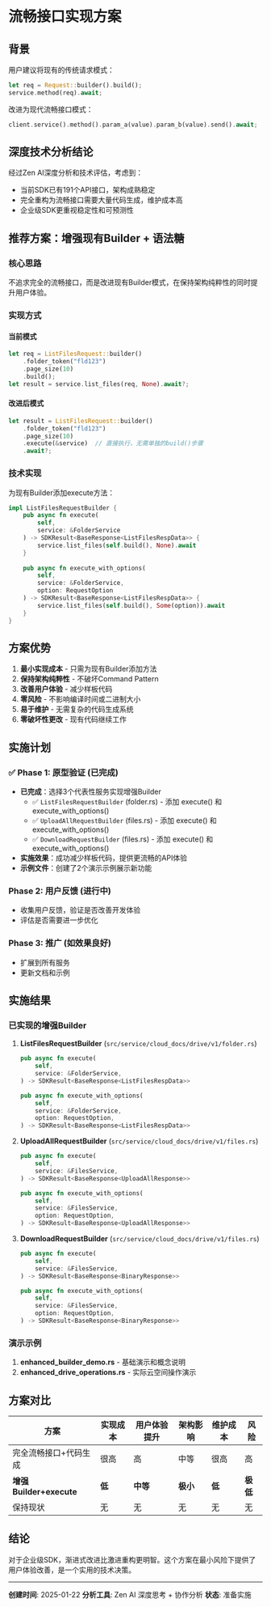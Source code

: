# 流畅接口实现方案

## 背景

用户建议将现有的传统请求模式：
```rust
let req = Request::builder().build(); 
service.method(req).await;
```

改进为现代流畅接口模式：
```rust
client.service().method().param_a(value).param_b(value).send().await;
```

## 深度技术分析结论

经过Zen AI深度分析和技术评估，考虑到：
- 当前SDK已有191个API接口，架构成熟稳定
- 完全重构为流畅接口需要大量代码生成，维护成本高
- 企业级SDK更重视稳定性和可预测性

## 推荐方案：增强现有Builder + 语法糖

### 核心思路
不追求完全的流畅接口，而是改进现有Builder模式，在保持架构纯粹性的同时提升用户体验。

### 实现方式

#### 当前模式
```rust
let req = ListFilesRequest::builder()
    .folder_token("fld123")
    .page_size(10)
    .build();
let result = service.list_files(req, None).await?;
```

#### 改进后模式
```rust
let result = ListFilesRequest::builder()
    .folder_token("fld123") 
    .page_size(10)
    .execute(&service)  // 直接执行，无需单独的build()步骤
    .await?;
```

### 技术实现

为现有Builder添加execute方法：
```rust
impl ListFilesRequestBuilder {
    pub async fn execute(
        self, 
        service: &FolderService
    ) -> SDKResult<BaseResponse<ListFilesRespData>> {
        service.list_files(self.build(), None).await
    }
    
    pub async fn execute_with_options(
        self, 
        service: &FolderService,
        option: RequestOption
    ) -> SDKResult<BaseResponse<ListFilesRespData>> {
        service.list_files(self.build(), Some(option)).await
    }
}
```

## 方案优势

1. **最小实现成本** - 只需为现有Builder添加方法
2. **保持架构纯粹性** - 不破坏Command Pattern
3. **改善用户体验** - 减少样板代码
4. **零风险** - 不影响编译时间或二进制大小
5. **易于维护** - 无需复杂的代码生成系统
6. **零破坏性更改** - 现有代码继续工作

## 实施计划

### ✅ Phase 1: 原型验证 (已完成)
- **已完成**：选择3个代表性服务实现增强Builder
  - ✅ `ListFilesRequestBuilder` (folder.rs) - 添加 execute() 和 execute_with_options()
  - ✅ `UploadAllRequestBuilder` (files.rs) - 添加 execute() 和 execute_with_options()
  - ✅ `DownloadRequestBuilder` (files.rs) - 添加 execute() 和 execute_with_options()
- **实施效果**：成功减少样板代码，提供更流畅的API体验
- **示例文件**：创建了2个演示示例展示新功能

### Phase 2: 用户反馈 (进行中)
- 收集用户反馈，验证是否改善开发体验
- 评估是否需要进一步优化

### Phase 3: 推广 (如效果良好)
- 扩展到所有服务
- 更新文档和示例

## 实施结果

### 已实现的增强Builder

1. **ListFilesRequestBuilder** (`src/service/cloud_docs/drive/v1/folder.rs`)
   ```rust
   pub async fn execute(
       self,
       service: &FolderService,
   ) -> SDKResult<BaseResponse<ListFilesRespData>>

   pub async fn execute_with_options(
       self,
       service: &FolderService,
       option: RequestOption,
   ) -> SDKResult<BaseResponse<ListFilesRespData>>
   ```

2. **UploadAllRequestBuilder** (`src/service/cloud_docs/drive/v1/files.rs`)
   ```rust
   pub async fn execute(
       self,
       service: &FilesService,
   ) -> SDKResult<BaseResponse<UploadAllResponse>>

   pub async fn execute_with_options(
       self,
       service: &FilesService,
       option: RequestOption,
   ) -> SDKResult<BaseResponse<UploadAllResponse>>
   ```

3. **DownloadRequestBuilder** (`src/service/cloud_docs/drive/v1/files.rs`)
   ```rust
   pub async fn execute(
       self,
       service: &FilesService,
   ) -> SDKResult<BaseResponse<BinaryResponse>>

   pub async fn execute_with_options(
       self,
       service: &FilesService,
       option: RequestOption,
   ) -> SDKResult<BaseResponse<BinaryResponse>>
   ```

### 演示示例

1. **enhanced_builder_demo.rs** - 基础演示和概念说明
2. **enhanced_drive_operations.rs** - 实际云空间操作演示

## 方案对比

| 方案 | 实现成本 | 用户体验提升 | 架构影响 | 维护成本 | 风险 |
|------|----------|--------------|----------|----------|------|
| 完全流畅接口+代码生成 | 很高 | 高 | 中等 | 很高 | 高 |
| **增强Builder+execute** | **低** | **中等** | **极小** | **低** | **极低** |
| 保持现状 | 无 | 无 | 无 | 无 | 无 |

## 结论

对于企业级SDK，渐进式改进比激进重构更明智。这个方案在最小风险下提供了用户体验改善，是一个实用的技术决策。

---

**创建时间**: 2025-01-22
**分析工具**: Zen AI 深度思考 + 协作分析
**状态**: 准备实施